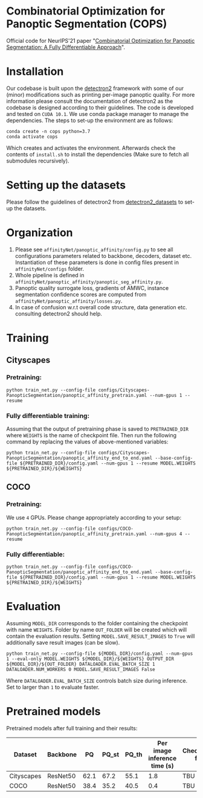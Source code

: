 

# Combinatorial Optimization for Panoptic Segmentation (COPS)
Official code for NeurIPS'21 paper "[Combinatorial Optimization for Panoptic Segmentation: A Fully Differentiable Approach](https://arxiv.org/abs/2106.03188)". 

# Installation
Our codebase is built upon the [detectron2](https://github.com/facebookresearch/detectron2) framework with some of our (minor) modifications 
such as printing per-image panoptic quality. For more information please consult the documentation of detectron2 as the codebase is designed according to their guidelines.
The code is developed and tested on `CUDA 10.1`. We use conda package manager to manage the dependencies. The steps to set-up the environment are as follows:

    conda create -n cops python=3.7
    conda activate cops

Which creates and activates the environment. Afterwards check the contents of `install.sh` to install the dependencies (Make sure to fetch all submodules recursively). 

# Setting up the datasets
Please follow the guidelines of detectron2 from [detectron2_datasets](https://detectron2.readthedocs.io/en/latest/tutorials/builtin_datasets.html) to set-up the datasets. 

# Organization
1. Please see `affinityNet/panoptic_affinity/config.py` to see all configurations parameters related to backbone, decoders, dataset etc. Instantiation of these parameters is done in config files present in `affinityNet/configs` folder. 
2. Whole pipeline is defined in `affinityNet/panoptic_affinity/panoptic_seg_affinity.py`.
3. Panoptic quality surrogate loss, gradients of AMWC, instance segmentation confidence scores are computed from `affinityNet/panoptic_affinity/losses.py`.
4. In case of confusion w.r.t overall code structure, data generation etc. consulting detectron2 should help.

# Training
## Cityscapes
### Pretraining:

    python train_net.py --config-file configs/Cityscapes-PanopticSegmentation/panoptic_affinity_pretrain.yaml --num-gpus 1 --resume

### Fully differentiable training:
Assuming that the output of pretraining phase is saved to `PRETRAINED_DIR`
where `WEIGHTS` is the name of checkpoint file. Then run the following command by replacing the values of above-mentioned variables:

    python train_net.py --config-file configs/Cityscapes-PanopticSegmentation/panoptic_affinity_end_to_end.yaml --base-config-file ${PRETRAINED_DIR}/config.yaml --num-gpus 1 --resume MODEL.WEIGHTS ${PRETRAINED_DIR}/${WEIGHTS}

## COCO
### Pretraining:
We use `4` GPUs. Please change appropriately according to your setup:

    python train_net.py --config-file configs/COCO-PanopticSegmentation/panoptic_affinity_pretrain.yaml --num-gpus 4 --resume
    
### Fully differentiable:

    python train_net.py --config-file configs/COCO-PanopticSegmentation/panoptic_affinity_end_to_end.yaml --base-config-file ${PRETRAINED_DIR}/config.yaml --num-gpus 1 --resume MODEL.WEIGHTS ${PRETRAINED_DIR}/${WEIGHTS}

# Evaluation
Assuming `MODEL_DIR` corresponds to the folder containing the checkpoint with name `WEIGHTS`. Folder by name `OUT_FOLDER` will be created which will contain the evaluation results. Setting `MODEL.SAVE_RESULT_IMAGES` to `True` will additionally save result images (can be slow). 

    python train_net.py --config-file ${MODEL_DIR}/config.yaml --num-gpus 1 --eval-only MODEL.WEIGHTS ${MODEL_DIR}/${WEIGHTS} OUTPUT_DIR ${MODEL_DIR}/${OUT_FOLDER} DATALOADER.EVAL_BATCH_SIZE 1 DATALOADER.NUM_WORKERS 0 MODEL.SAVE_RESULT_IMAGES False

Where `DATALOADER.EVAL_BATCH_SIZE` controls batch size during inference. Set to larger than `1` to evaluate faster.

# Pretrained models

Pretrained models after full training and their results: 

|Dataset| Backbone | PQ | PQ_st | PQ_th | Per image inference time (s) | Checkpoint file |
|--|--|--|--|--|--|--|
|Cityscapes  | ResNet50 |  62.1 | 67.2 | 55.1 | 1.8 | TBU |
|COCO | ResNet50 | 38.4 | 35.2 | 40.5 | 0.4 | TBU |
